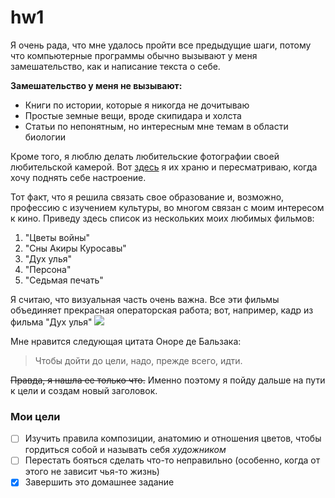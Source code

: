# hw1
Я очень рада, что мне удалось пройти все предыдущие шаги, потому что компьютерные программы обычно вызывают у меня замешательство, как и написание текста о себе. 

**Замешательство у меня не вызывают:** 
- Книги по истории, которые я никогда не дочитываю
- Простые земные вещи, вроде скипидара и холста 
- Статьи по непонятным, но интересным мне темам в области биологии

Кроме того, я люблю делать любительские фотографии своей любительской камерой. Вот [здесь](https://www.instagram.com/noctilucent_8/) я их храню и пересматриваю, когда хочу поднять себе настроение.

Тот факт, что я решила связать свое образование и, возможно, профессию с изучением культуры, во многом связан с моим интересом к кино. Приведу здесь список из нескольких моих любимых фильмов:
1.	"Цветы войны"
2.	"Сны Акиры Куросавы"
3.	"Дух улья"
4.	"Персона"
5.	"Седьмая печать"

Я считаю, что визуальная часть очень важна. Все эти фильмы объединяет прекрасная операторская работа; вот, например, кадр из фильма "Дух улья"
![](https://cs8.pikabu.ru/post_img/big/2017/12/01/6/151211954813769321.png)

Мне нравится следующая цитата Оноре де Бальзака: 
> Чтобы дойти до цели, надо, прежде всего, идти. 

~~Правда, я нашла ее только что.~~ Именно поэтому я пойду дальше на пути к цели и создам новый заголовок.
### Мои цели
+ [ ] Изучить правила композиции, анатомию и отношения цветов, чтобы гордиться собой и называть себя *художником*
+ [ ] Перестать бояться сделать что-то неправильно (особенно, когда от этого не зависит чья-то жизнь)
+ [x] Завершить это домашнее задание 
